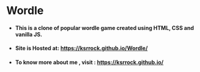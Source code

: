 # Wordle
- #### This is a clone of popular wordle game created using HTML, CSS and vanilla JS.
- #### Site is Hosted at: https://ksrrock.github.io/Wordle/
- #### To know more about me , visit : https://ksrrock.github.io/
